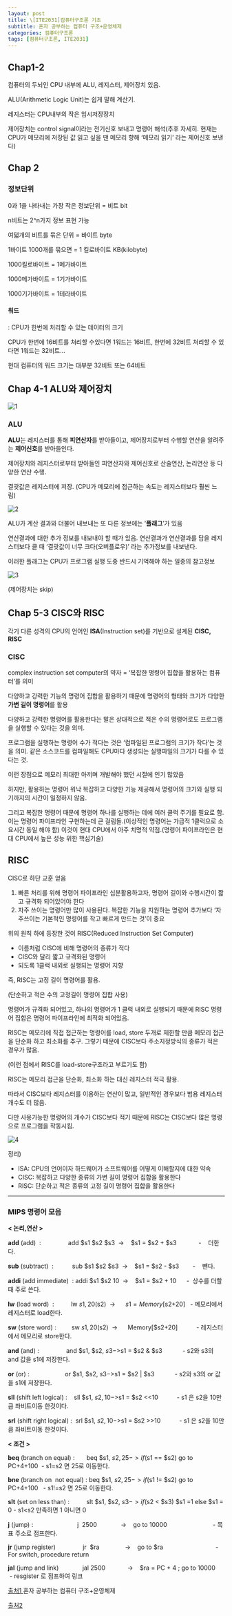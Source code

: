 ```yaml
---
layout: post
title: \[ITE2031]컴퓨터구조론 기초
subtitle: 혼자 공부하는 컴퓨터 구조+운영체제
categories: 컴퓨터구조론
tags: [컴퓨터구조론, ITE2031]
---
```


## Chap1-2

컴퓨터의 두뇌인 CPU 내부에 ALU, 레지스터, 제어장치 있음.

ALU(Arithmetic Logic Unit)는 쉽게 말해 계산기.

레지스터는 CPU내부의 작은 임시저장장치

제어장치는 control signal이라는 전기신호 보내고 명령어 해석(추후 자세히. 현재는 CPU가 메모리에 저장된 값 읽고 싶을 땐 메모리 향해 ‘메모리 읽기’ 라는 제어신호 보낸다)

## Chap 2

### 정보단위

0과 1을 나타내는 가장 작은 정보단위 = 비트 bit

n비트는 2^n가지 정보 표현 가능

여덟개의 비트를 묶은 단위 = 바이트 byte

1바이트 1000개를 묶으면 = 1 킬로바이트 KB(kilobyte)

1000킬로바이트 = 1메가바이트

1000메가바이트 = 1기가바이트

1000기가바이트 = 1테라바이트

#### 워드

: CPU가 한번에 처리할 수 있는 데이터의 크기

CPU가 한번에 16비트를 처리할 수있다면 1워드는 16비트, 한번에 32비트 처리할 수 있다면 1워드는 32비트…

현대 컴퓨터의 워드 크기는 대부분 32비트 또는 64비트

## Chap 4-1 ALU와 제어장치

![1][1]  

### ALU

**ALU**는 레지스터를 통해 **피연산자**를 받아들이고, 제어장치로부터 수행할 연산을 알려주는 **제어신호**를 받아들인다.

제어장치와 레지스터로부터 받아들인 피연산자와 제어신호로 산술연산, 논리연산 등 다양한 연산 수행. 

결괏값은 레지스터에 저장. (CPU가 메모리에 접근하는 속도는 레지스터보다 훨씬 느림)

![2][2]  

ALU가 계산 결과와 더불어 내보내는 또 다른 정보에는 ‘**플래그**’가 있음

연산결과에 대한 추가 정보를 내보내야 할 때가 있음. 연산결과가 연산결과를 담을 레지스터보다 클 때 ‘결괏값이 너무 크다(오버플로우)’ 라는 추가정보를 내보낸다.

이러한 플래그는 CPU가 프로그램 실행 도중 반드시 기억해야 하는 일종의 참고정보

![3][3]  

(제어장치는 skip)

## Chap 5-3 CISC와 RISC

각기 다른 성격의 CPU의 언어인 **ISA**(Instruction set)를 기반으로 설계된 **CISC, RISC**

### CISC

complex instruction set computer의 약자 = ‘복잡한 명령어 집합을 활용하는 컴퓨터’를 의미

다양하고 강력한 기능의 명령어 집합을 활용하기 때문에 명령어의 형태와 크기가 다양한 **가변 길이 명령어**를 활용

다양하고 강력한 명령어를 활용한다는 말은 상대적으로 적은 수의 명령어로도 프로그램을 실행할 수 있다는 것을 의미.

프로그램을 실행하는 명령어 수가 적다는 것은 ‘컴파일된 프로그램의 크기가 작다’는 것을 의미. 같은 소스코드를 컴파일해도 CPU마다 생성되는 실행파일의 크기가 다를 수 있다는 것.

이런 장점으로 메모리 최대한 아끼며 개발해야 했던 시절에 인기 많았음

하지만, 활용하는 명령어 워낙 복잡하고 다양한 기능 제공해서 명령어의 크기와 실행 되기까지의 시간이 일정하지 않음. 

그리고 복잡한 명령어 때문에 명령어 하나를 실행하는 데에 여러 클럭 주기를 필요로 함. 이는 명령어 파이프라인 구현하는데 큰 걸림돌.(이상적인 명령어는 가급적 1클럭으로 소요시간 동일 해야 함) 이것이 현대 CPU에서 아주 치명적 약점.(명령어 파이프라인은 현대 CPU에서 높은 성능 위한 핵심기술)

## RISC

CISC로 하단 교훈 얻음

1. 빠른 처리를 위해 명령어 파이프라인 십분활용하고자, 명령어 길이와 수행시간이 짧고 규격화 되어있어야 한다
2. 자주 쓰이는 명령어만 많이 사용된다. 복잡한 기능을 지원하는 명령어 추가보다 ‘자주쓰이는 기본적인 명령어를 작고 빠르게 만드는 것’이 중요

위의 원칙 하에 등장한 것이 RISC(Reduced Instruction Set Computer)

- 이름처럼 CISC에 비해 명령어의 종류가 적다
- CISC와 달리 짧고 규격화된 명령어
- 되도록 1클럭 내외로 실행되는 명령어 지향

즉, RISC는 고정 길이 명령어를 활용.

(단순하고 적은 수의 고정길이 명령어 집합 사용)

명령어가 규격화 되어있고, 하나의 명령어가 1 클럭 내외로 실행되기 때문에 RISC 명령어 집합은 명령어 파이프라인에 최적화 되어있음.

RISC는 메모리에 직접 접근하는 명령어를 load, store 두개로 제한할 만큼 메모리 접근을 단순화 하고 최소화를 추구. 그렇기 떼문에 CISC보다 주소지정방식의 종류가 적은 경우가 많음.

(이런 점에서 RISC를 load-store구조라고 부르기도 함)

RISC는 메모리 접근을 단순화, 최소화 하는 대신 레지스터 적극 활용.

따라서 CISC보다 레지스터를 이용하는 연산이 많고, 일반적인 경우보다 범용 레지스터 개수도 더 많음.

다만 사용가능한 명령어의 개수가 CISC보다 적기 때문에 RISC는 CISC보다 많은 명령으로 프로그램을 작동시킴.

![4][4]  

정리\)
- ISA: CPU의 언어이자 하드웨어가 소프트웨어를 어떻게 이해할지에 대한 약속
- CISC: 복잡하고 다양한 종류의 가변 길이 명령어 집합을 활용한다
- RISC: 단순하고 적은 종류의 고정 길이 명령어 집합을 활용한다

---

### **MIPS 명령어 모음**

**< 논리,연산 >**

**add** (add)  :                add $s1 $s2 $s3  ->    $s1 = $s2 + $s3             -    더한다.

**sub** (subtract)  :           sub $s1 $s2 $s3  ->    $s1 = $s2 - $s3        -    뺀다.

**addi** (add immediate)  : addi $s1 $s2 10  ->    $s1 = $s2 + 10      -  상수를 더할때 주로 쓴다.

**lw** (load word)  :          lw $s1, 20($s2)  ->      $s1 = Memory[$s2+20]   - 메모리에서 레지스터로 load한다.

**sw** (store word) :         sw $s1, 20($s2)  ->      Memory[$s2+20]           - 레지스터에서 메모리로 store한다.

**and** (and) :                and $s1, $s2, $s3 ->     $s1 = $s2 & $s3            - s2와 s3의 and 값을 s1에 저장한다.

**or** (or) :                     or $s1, $s2, $s3 ->       $s1 = $s2 | $s3            - s2와 s3의 or 값을 s1에 저장한다.

**sll** (shift left logical) :    sll $s1, $s2, 10  ->       $s1 = $s2 <<10           - s1 은 s2을 10만큼 좌비트이동 한것이다.

**srl** (shift right logical) :  srl $s1, $s2, 10  ->       $s1 = $s2 >>10           - s1 은 s2을 10만큼 좌비트이동 한것이다.

**< 조건 >**

**beq** (branch on equal) :       beq $s1, $s2, 25 ->     if($s1 == $s2) go to PC+4+100  - s1=s2 면 25로 이동한다.

**bne** (branch on  not equal) : beq $s1, $s2, 25 ->     if($s1 != $s2) go to PC+4+100   - s1!=s2 면 25로 이동한다.

**slt** (set on less than) :          slt $s1, $s2, $s3  ->    if($s2 < $s3) $s1 =1 else $s1 = 0 - s1<s2 만족하면 1 아니면 0

**j** (jump) :                          j  2500              ->    go to 10000                           - 목표 주소로 점프한다.

**jr** (jump register)                jr  $ra               ->    go to $ra                               - For switch, procedure return

**jal** (jump and link)              jal 2500             ->    $ra = PC + 4 ; go to 10000       - resgister 로 점프하여 링크



[출처1 ](http://www.yes24.com/Product/Goods/111378840) 혼자 공부하는 컴퓨터 구조+운영체제

[출처2 ](https://programming119.tistory.com/41)




[1]: https://github.com/yoominlee/img/blob/main/2023-04-05-BasicforComputerStructures/1.jpg?raw=true
[2]: https://github.com/yoominlee/img/blob/main/2023-04-05-BasicforComputerStructure/2.jpg?raw=true
[3]: https://github.com/yoominlee/img/blob/main/2023-04-05-BasicforComputerStructure/3.jpg?raw=true
[4]: https://github.com/yoominlee/img/blob/main/2023-04-05-BasicforComputerStructure/4.jpg?raw=true



